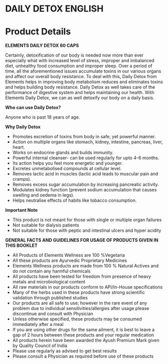 # DAILY DETOX ENGLISH

# Product Details

**ELEMENTS DAILY DETOX 60 CAPS**

Certainly, detoxification of our body is needed now more than ever especially what with increased level of stress, improper and imbalanced diet, unhealthy food consumption and improper sleep. Over a period of time, all the aforementioned issues accumulate toxins in our various organs and affect our overall body resistance. To deal with this, Daily Detox from Elements helps in improving body metabolism reduces and eliminates toxins and helps building body resistance. Daily Detox as well takes care of the performance of digestive system and helps maintaining our health. With Elements Daily Detox, we can as well detoxify our body on a daily basis.

**Who can use Daily Detox?**

Anyone who is past 18 years of age.

**Why Daily Detox**

- Promotes excretion of toxins from body in safe, yet powerful manner.
- Action on multiple organs like stomach, kidney, intestine, pancreas, liver, heart.
- Works on endocrine glands and builds immunity.
- Powerful internal cleanser- can be used regularly for upto 4-6 months.
- Its action helps you feel more energetic and younger.
- Excretes unmetabolised compounds at cellular level.
- Removes lactic acid in muscles (lactic acid leads to muscular pain and cramps).
- Removes excess sugar accumulation by increasing pancreatic activity.
- Modulates kidney function (prevent sodium accumulation that causes swelling and oedema in legs).
- Helps neutralise effects of habits like tobacco consumption.

**Important Note**

- This product is not meant for those with single or multiple organ failures
- Not suitable for dialysis patients
- Not suitable for those with peptic and intestinal ulcers and hyper acidity

**GENERAL FACTS AND GUIDELINES FOR USAGE OF PRODUCTS GIVEN IN THIS BOOKLET**

- All Products of Elements Wellness are 100 %Vegetaria
- All these products are Ayurvedic Proprietary Medicines
- Elements Wellness products are made from 100 % Natural Actives and do not contain any harmful chemicals
- All products have been tested for freedom from presence of heavy metals and microbiological content
- All raw materials in our products conform to API/In-House specifications
- Many of the herbs used in these products have strong scientific validation through published studies
- Our products are all safe to use; however in the rare event of any problem due to individual sensitivities/allergies after usage please discontinue and consult with Physician
- Unless otherwise specified, these products may be consumed immediately after a meal
- If you are using other drugs for the same ailment, it is best to leave a gap of 2 hours between these products and your regular medication
- All products herein have been awarded the Ayush Premium Mark given by Quality Council of India
- Please use regularly as advised to get best results
- Please consult a Physician as required before use of these products